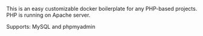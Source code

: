 This is an easy customizable docker boilerplate for any PHP-based projects. PHP is running on Apache server. 

Supports: MySQL and phpmyadmin
